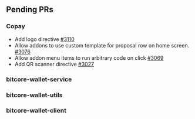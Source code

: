 ## Pending PRs

### Copay
- Add logo directive [#3110](https://github.com/bitpay/copay/pull/3110)
- Allow addons to use custom template for proposal row on home screen. [#3076](https://github.com/bitpay/copay/pull/3076)
- Allow addon menu items to run arbitrary code on click [#3069](https://github.com/bitpay/copay/pull/3069)
- Add QR scanner directive [#3027](https://github.com/bitpay/copay/pull/3027)

### bitcore-wallet-service

### bitcore-wallet-utils

### bitcore-wallet-client
